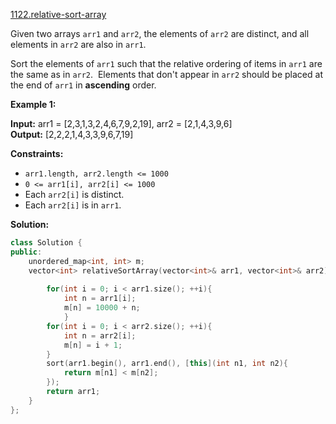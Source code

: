 [1122.relative-sort-array](https://leetcode.com/problems/relative-sort-array/)  

Given two arrays `arr1` and `arr2`, the elements of `arr2` are distinct, and all elements in `arr2` are also in `arr1`.

Sort the elements of `arr1` such that the relative ordering of items in `arr1` are the same as in `arr2`.  Elements that don't appear in `arr2` should be placed at the end of `arr1` in **ascending** order.

**Example 1:**

**Input:** arr1 = \[2,3,1,3,2,4,6,7,9,2,19\], arr2 = \[2,1,4,3,9,6\]  
**Output:** \[2,2,2,1,4,3,3,9,6,7,19\]  

**Constraints:**

*   `arr1.length, arr2.length <= 1000`
*   `0 <= arr1[i], arr2[i] <= 1000`
*   Each `arr2[i]` is distinct.
*   Each `arr2[i]` is in `arr1`.  



**Solution:**  

```cpp
class Solution {
public:
    unordered_map<int, int> m;
    vector<int> relativeSortArray(vector<int>& arr1, vector<int>& arr2) {
        
        for(int i = 0; i < arr1.size(); ++i){
            int n = arr1[i];
            m[n] = 10000 + n;
            }
        for(int i = 0; i < arr2.size(); ++i){
            int n = arr2[i];
            m[n] = i + 1;
        }
        sort(arr1.begin(), arr1.end(), [this](int n1, int n2){
            return m[n1] < m[n2];
        });
        return arr1;
    }
};
```
      